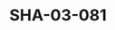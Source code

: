---
pid: SHA-03-081
title: SHA-03-081
language: en
original_label: 
rights: Sharhabil Ahmed
location_of_original: Sharhabil Ahmed
photographer_or_studio: 
scanned_from: photograph 8.8 by 13.9
_date: 1957-1959
location: Omdurman
description: Sharhabil Ahmed
additional_notes: '"In the first days before I began jazz music" when he first joined
  Omdurman radio'
permission_display: 'yes'
on_server: 'no'
on_website: 'no'
permalink: /photopages/en/SHA-03-081
layout: photo-page
---
